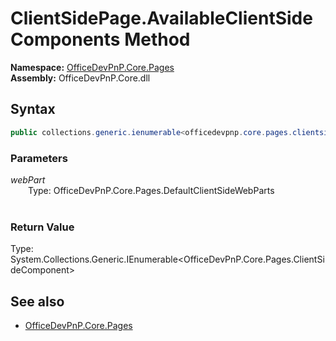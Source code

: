 # ClientSidePage.AvailableClientSideComponents Method  
**Namespace:** [OfficeDevPnP.Core.Pages](OfficeDevPnP.Core.Pages.md)  
**Assembly:** OfficeDevPnP.Core.dll  
## Syntax
```C#
public collections.generic.ienumerable<officedevpnp.core.pages.clientsidecomponent> AvailableClientSideComponents(DefaultClientSideWebParts webPart)
```
### Parameters
*webPart*  
&emsp;&emsp;Type: OfficeDevPnP.Core.Pages.DefaultClientSideWebParts  
&emsp;&emsp;  
  
### Return Value
Type: System.Collections.Generic.IEnumerable<OfficeDevPnP.Core.Pages.ClientSideComponent>  

## See also
- [OfficeDevPnP.Core.Pages](OfficeDevPnP.Core.Pages.md)
